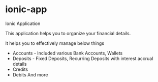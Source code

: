 # ionic-app
Ionic Application

This application helps you to organize your financial details.

It helps you to effectively manage below things
* Accounts - Included various Bank Accounts, Wallets
* Deposits - Fixed Deposits, Recurring Deposits with interest accrual details
* Credits
* Debits
 And more